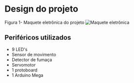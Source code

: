 # Design do projeto

Figura 1- Maquete eletrônica do projeto
![Maquete eletrônica](https://github.com/MarceloZam/Projeto-Integrador-2-IFSC/blob/main/imagens/Maquete%20eletr%C3%B4nica.png)

## Periféricos utilizados
* 9 LED's
* Sensor de movimento
* Detector de fumaça
* Servomotor
* 1 protoboard
* 1 Arduino Mega 
